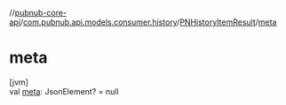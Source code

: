 //[pubnub-core-api](../../../index.md)/[com.pubnub.api.models.consumer.history](../index.md)/[PNHistoryItemResult](index.md)/[meta](meta.md)

# meta

[jvm]\
val [meta](meta.md): JsonElement? = null
